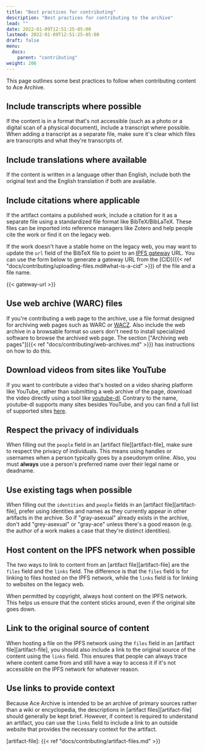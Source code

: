 ```yaml
---
title: "Best practices for contributing"
description: "Best practices for contributing to the archive"
lead: ""
date: 2022-01-09T12:51:25-05:00
lastmod: 2022-01-09T12:51:25-05:00
draft: false
menu:
  docs:
    parent: "contributing"
weight: 206
---
```


This page outlines some best practices to follow when contributing content to
Ace Archive.

## Include transcripts where possible

If the content is in a format that's not accessible (such as a photo or a
digital scan of a physical document), include a transcript where possible. When
adding a transcript as a separate file, make sure it's clear which files are
transcripts and what they're transcripts of.

## Include translations where available

If the content is written in a language other than English, include both the
original text and the English translation if both are available.

## Include citations where applicable

If the artifact contains a published work, include a citation for it as a
separate file using a standardized file format like BibTeX/BibLaTeX. These
files can be imported into reference managers like Zotero and help people cite
the work or find it on the legacy web.

If the work doesn't have a stable home on the legacy web, you may want to
update the `url` field of the BibTeX file to point to an [IPFS
gateway](https://docs.ipfs.io/concepts/ipfs-gateway/) URL. You can use the form
below to generate a gateway URL from the [CID]({{< ref
"docs/contributing/uploading-files.md#what-is-a-cid" >}}) of the file and a
file name.

{{< gateway-url >}}

## Use web archive (WARC) files

If you're contributing a web page to the archive, use a file format designed
for archiving web pages such as WARC or
[WACZ](https://github.com/webrecorder/wacz-spec). Also include the web archive
in a browsable format so users don't need to install specialized software to
browse the archived web page. The section ["Archiving web pages"]({{< ref
"docs/contributing/web-archives.md" >}}) has instructions on how to do this.

## Download videos from sites like YouTube

If you want to contribute a video that's hosted on a video sharing platform
like YouTube, rather than submitting a web archive of the page, download the
video directly using a tool like
[youtube-dl](https://ytdl-org.github.io/youtube-dl/). Contrary to the name,
youtube-dl supports many sites besides YouTube, and you can find a full list of
supported sites
[here](https://github.com/ytdl-org/youtube-dl/blob/master/docs/supportedsites.md).

## Respect the privacy of individuals

When filling out the `people` field in an [artifact file][artifact-file], make
sure to respect the privacy of individuals. This means using handles or
usernames when a person typically goes by a pseudonym online. Also, you must
**always** use a person's preferred name over their legal name or deadname.

## Use existing tags when possible

When filling out the `identities` and `people` fields in an [artifact
file][artifact-file], prefer using identities and names as they currently
appear in other artifacts in the archive. So if "gray-asexual" already exists
in the archive, don't add "grey-asexual" or "gray-ace" unless there's a good
reason (e.g. the author of a work makes a case that they're distinct
identities).

## Host content on the IPFS network when possible

The two ways to link to content from an [artifact file][artifact-file] are the
`files` field and the `links` field. The difference is that the `files` field
is for linking to files hosted on the IPFS network, while the `links` field is
for linking to websites on the legacy web.

When permitted by copyright, always host content on the IPFS network. This
helps us ensure that the content sticks around, even if the original site goes
down.

## Link to the original source of content

When hosting a file on the IPFS network using the `files` field in an [artifact
file][artifact-file], you should also include a link to the original source of
the content using the `links` field.  This ensures that people can always trace
where content came from and still have a way to access it if it's not
accessible on the IPFS network for whatever reason.

## Use links to provide context

Because Ace Archive is intended to be an archive of primary sources rather than
a wiki or encyclopedia, the descriptions in [artifact files][artifact-file]
should generally be kept brief.  However, if context is required to understand
an artifact, you can use the `links` field to include a link to an outside
website that provides the necessary context for the artifact.

[artifact-file]: {{< ref "docs/contributing/artifact-files.md" >}}
